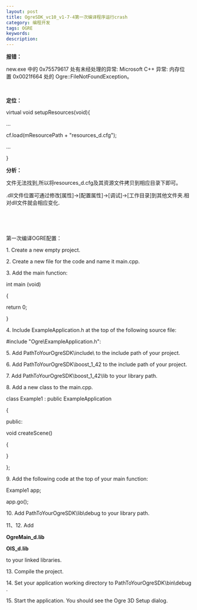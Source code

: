 ```yaml
---
layout: post
title: OgreSDK_vc10_v1-7-4第一次编译程序运行crash
category: 编程开发
tags: OGRE
keywords: 
description: 
---
```


**报错：**

new.exe 中的 0x75579617 处有未经处理的异常: Microsoft C++ 异常: 内存位置 0x0021f664 处的 Ogre::FileNotFoundException。

 

**定位：**

virtual void setupResources(void){

...

cf.load(mResourcePath + "resources\_d.cfg");

...

}

**分析：**

文件无法找到,所以将resources\_d.cfg及其资源文件拷贝到相应目录下即可。

.dll文件位置可通过修改[属性]-\>[配置属性]-\>[调试]-\>[工作目录]到其他文件夹.相对dll文件就会相应变化.

 

 

第一次编译OGRE配置：

1. Create a new empty project.

2. Create a new file for the code and name it main.cpp.

3. Add the main function:

int main (void)

{

return 0;

}

4. Include ExampleApplication.h at the top of the following source file:

\#include "Ogre\\ExampleApplication.h":

5. Add PathToYourOgreSDK\\include\\ to the include path of your project.

6. Add PathToYourOgreSDK\\boost\_1\_42 to the include path of your project.

7. Add PathToYourOgreSDK\\boost\_1\_42\\lib to your library path.

8. Add a new class to the main.cpp.

class Example1 : public ExampleApplication

{

public:

void createScene()

{

}

};

9. Add the following code at the top of your main function:

Example1 app;

app.go();

10. Add PathToYourOgreSDK\\lib\\debug to your library path.

11、12. Add

**OgreMain\_d.lib**

**OIS\_d.lib**

to your linked libraries.

13. Compile the project.

14. Set your application working directory to PathToYourOgreSDK\\bin\\debug.

15. Start the application. You should see the Ogre 3D Setup dialog.





